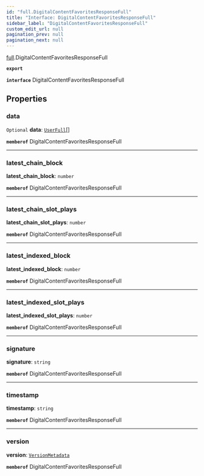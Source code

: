 ```yaml
---
id: "full.DigitalContentFavoritesResponseFull"
title: "Interface: DigitalContentFavoritesResponseFull"
sidebar_label: "DigitalContentFavoritesResponseFull"
custom_edit_url: null
pagination_prev: null
pagination_next: null
---
```


[full](../namespaces/full.md).DigitalContentFavoritesResponseFull

**`export`**

**`interface`** DigitalContentFavoritesResponseFull

## Properties

### data

 `Optional` **data**: [`UserFull`](full.UserFull.md)[]

**`memberof`** DigitalContentFavoritesResponseFull

___

### latest\_chain\_block

 **latest\_chain\_block**: `number`

**`memberof`** DigitalContentFavoritesResponseFull

___

### latest\_chain\_slot\_plays

 **latest\_chain\_slot\_plays**: `number`

**`memberof`** DigitalContentFavoritesResponseFull

___

### latest\_indexed\_block

 **latest\_indexed\_block**: `number`

**`memberof`** DigitalContentFavoritesResponseFull

___

### latest\_indexed\_slot\_plays

 **latest\_indexed\_slot\_plays**: `number`

**`memberof`** DigitalContentFavoritesResponseFull

___

### signature

 **signature**: `string`

**`memberof`** DigitalContentFavoritesResponseFull

___

### timestamp

 **timestamp**: `string`

**`memberof`** DigitalContentFavoritesResponseFull

___

### version

 **version**: [`VersionMetadata`](full.VersionMetadata.md)

**`memberof`** DigitalContentFavoritesResponseFull
